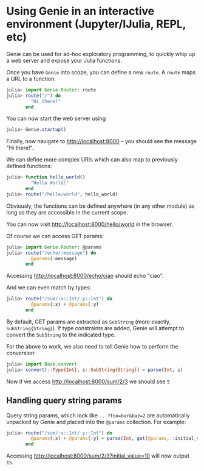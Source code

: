 # Using Genie in an interactive environment (Jupyter/IJulia, REPL, etc)

Genie can be used for ad-hoc exploratory programming, to quickly whip up a web server
and expose your Julia functions.

Once you have `Genie` into scope, you can define a new `route`.
A `route` maps a URL to a function.

```julia
julia> import Genie.Router: route
julia> route("/") do
         "Hi there!"
       end
```

You can now start the web server using

```julia
julia> Genie.startup()
```

Finally, now navigate to <http://localhost:8000> – you should see the message "Hi there!".

We can define more complex URIs which can also map to previously defined functions:

```julia
julia> function hello_world()
         "Hello World!"
       end
julia> route("/hello/world", hello_world)
```

Obviously, the functions can be defined anywhere (in any other module) as long as they are accessible in the current scope.

You can now visit <http://localhost:8000/hello/world> in the browser.

Of course we can access GET params:

```julia
julia> import Genie.Router: @params
julia> route("/echo/:message") do
         @params(:message)
       end
```

Accessing <http://localhost:8000/echo/ciao> should echo "ciao".

And we can even match by types:

```julia
julia> route("/sum/:x::Int/:y::Int") do
         @params(:x) + @params(:y)
       end
```

By default, GET params are extracted as `SubString` (more exactly, `SubString{String}`).
If type constraints are added, Genie will attempt to convert the `SubString` to the indicated type.

For the above to work, we also need to tell Genie how to perform the conversion:

```julia
julia> import Base.convert
julia> convert(::Type{Int}, s::SubString{String}) = parse(Int, s)
```

Now if we access <http://localhost:8000/sum/2/3> we should see `5`

## Handling query string params

Query string params, which look like `...?foo=bar&baz=2` are automatically unpacked by Genie and placed into the `@params` collection. For example:

```julia
julia> route("/sum/:x::Int/:y::Int") do
         @params(:x) + @params(:y) + parse(Int, get(@params, :initial_value, "0"))
       end
```

Accessing <http://localhost:8000/sum/2/3?initial_value=10> will now output `15`.
